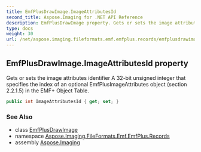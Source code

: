 ```yaml
---
title: EmfPlusDrawImage.ImageAttributesId
second_title: Aspose.Imaging for .NET API Reference
description: EmfPlusDrawImage property. Gets or sets the image attributes identifier A 32bit unsigned integer that specifies the index of an optional EmfPlusImageAttributes object section 2.2.1.5 in the EMF Object Table
type: docs
weight: 30
url: /net/aspose.imaging.fileformats.emf.emfplus.records/emfplusdrawimage/imageattributesid/
---
```

## EmfPlusDrawImage.ImageAttributesId property

Gets or sets the image attributes identifier A 32-bit unsigned integer that specifies the index of an optional EmfPlusImageAttributes object (section 2.2.1.5) in the EMF+ Object Table.

```csharp
public int ImageAttributesId { get; set; }
```

### See Also

* class [EmfPlusDrawImage](../)
* namespace [Aspose.Imaging.FileFormats.Emf.EmfPlus.Records](../../emfplusdrawimage/)
* assembly [Aspose.Imaging](../../../)


